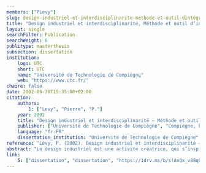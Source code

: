 ```yaml
---
members: ["PLevy"]
slug: design-industriel-et-interdisciplinarite-methode-et-outil-dintégration-de-linterdisciplinarité-dans-la-formation-pédagogique-initiale-du-design-industriel
title: "Design industriel et interdisciplinarité, Méthode et outil d’intégration de l’interdisciplinarité dans la formation pédagogique initiale du design industriel"
layout: single
searchFilter: Publication
searchWeight: 8
publitype: masterthesis
subsection: dissertation
institution:
    logo: UTC
    short: UTC
    name: "Université de Technologie de Compiègne"
    web: "https://www.utc.fr/"
chaire: false
date: 2002-06-30T15:35:08+02:00
citation:
    authors:
        1: ["Levy", "Pierre", "P."]
    year: 2002
    title: "Design industriel et interdisciplinarité – Méthode et outil d'intégration de l'interdisciplinarité dans la formation pédagogique initiale du design industriel"
    publisher: ["Université de Technologie de Compiègne", "Compiègne, France"]
    language: "fr-FR"
    dissertation_institution: "Université de Technologie de Compiègne"
reference: "Lévy, P. (2002). Design industriel et interdisciplinarité – Méthode et outil d'intégration de l'interdisciplinarité dans la formation pédagogique initiale du design industriel. Université de Technologie de Compiègne, France"
abstract: "Le design industriel est une activité créatrice, qui s’inspire de connaissances ayants des origines variées, et dont l’objectif est d’établir les qualités multiples des objets, des processus, des services et de leurs systèmes durant leur cycle de vie complet. Ainsi, le design est un facteur central pour l’ ‘humanisation innovante’ des technologies et un facteur crucial des échanges culturels et économiques.<br/>La communauté académique est unanimement d’accord pour affirmer que le design possède pour ‘objectif secondaire’ important de mieux comprendre le résultat de son travail: l’objet. Une orientation de type interdisciplinaire du design industriel peut l’amener à accomplir cet ‘objectif secondaire’. L’ ‘attitude interdisciplinaire’ n’est pas étrangère au design industriel. Depuis plus de soixante-dix ans, le design est souvent allé chercher les connaissances et les outils de disciplines variées afin de développer – et de résoudre – les problématiques auxquelles il s’est trouvé confronté.<br/>L’objectif de cette recherche est de montrer qu’une ‘attitude interdisciplinaire’ formalisée du design industriel peut lui permettre d’atteindre cet ‘objectif secondaire’ et d’en faire bénéficier la société dans son ensemble."
link:
    5: ["dissertation", "dissertation", "https://1drv.ms/b/s!AnQx_v88q65Qv4Q82bnW01m3LYRfwQ?e=7ZnoJb"]
---
```

